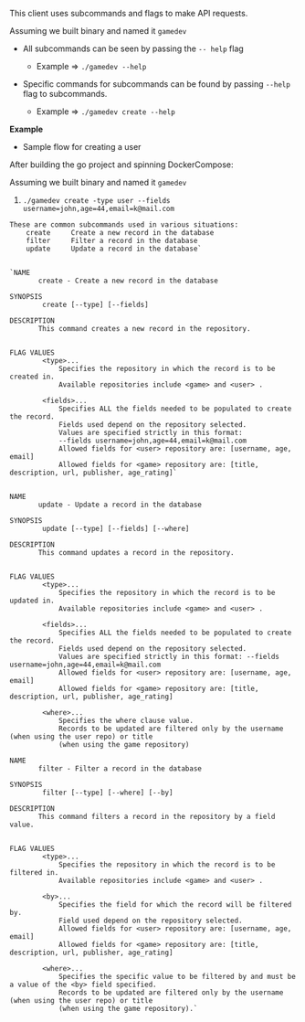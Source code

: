 This client uses subcommands and flags to make API requests.

Assuming we built binary and named it `gamedev`

* All subcommands can be seen by passing the `-- help` flag
    - Example => `./gamedev --help`

* Specific commands for subcommands can be found by passing `--help` flag to subcommands.
    - Example => `./gamedev create --help`


**Example**

* Sample flow for creating a user

After building the go project and spinning DockerCompose:

Assuming we built binary and named it `gamedev`

1) `./gamedev create -type user --fields username=john,age=44,email=k@mail.com`


```
These are common subcommands used in various situations:
	create     Create a new record in the database
	filter     Filter a record in the database
	update     Update a record in the database`


`NAME
       create - Create a new record in the database

SYNOPSIS
        create [--type] [--fields]

DESCRIPTION
       This command creates a new record in the repository.


FLAG VALUES
		<type>...
			Specifies the repository in which the record is to be created in. 
			Available repositories include <game> and <user> .

		<fields>...
			Specifies ALL the fields needed to be populated to create the record.
			Fields used depend on the repository selected.	
			Values are specified strictly in this format: 
			--fields username=john,age=44,email=k@mail.com
			Allowed fields for <user> repository are: [username, age, email]
			Allowed fields for <game> repository are: [title, description, url, publisher, age_rating]`


NAME
       update - Update a record in the database

SYNOPSIS
        update [--type] [--fields] [--where]

DESCRIPTION
       This command updates a record in the repository.

	
FLAG VALUES
		<type>...
			Specifies the repository in which the record is to be updated in. 
			Available repositories include <game> and <user> .

		<fields>...
			Specifies ALL the fields needed to be populated to create the record.
			Fields used depend on the repository selected.
			Values are specified strictly in this format: --fields username=john,age=44,email=k@mail.com
			Allowed fields for <user> repository are: [username, age, email]
			Allowed fields for <game> repository are: [title, description, url, publisher, age_rating]
			
		<where>...
			Specifies the where clause value.
			Records to be updated are filtered only by the username (when using the user repo) or title 
			(when using the game repository)

NAME
       filter - Filter a record in the database

SYNOPSIS
        filter [--type] [--where] [--by]

DESCRIPTION
       This command filters a record in the repository by a field value.

	   
FLAG VALUES
		<type>...
			Specifies the repository in which the record is to be filtered in. 
			Available repositories include <game> and <user> .

		<by>...
			Specifies the field for which the record will be filtered by.
			Field used depend on the repository selected.
			Allowed fields for <user> repository are: [username, age, email]
			Allowed fields for <game> repository are: [title, description, url, publisher, age_rating]
			
		<where>...
			Specifies the specific value to be filtered by and must be a value of the <by> field specified.
			Records to be updated are filtered only by the username (when using the user repo) or title 
			(when using the game repository).`

```